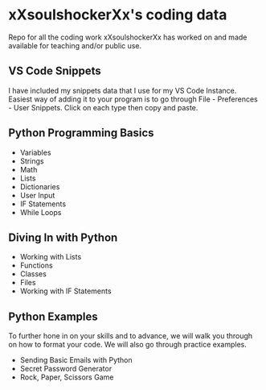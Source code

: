 # xXsoulshockerXx's coding data

Repo for all the coding work xXsoulshockerXx has worked on and made available for teaching and/or public use.

## VS Code Snippets

I have included my snippets data that I use for my VS Code Instance. Easiest way of adding it to your program is to go through File - Preferences - User Snippets. Click on each type then copy and paste.

## Python Programming Basics

- Variables
- Strings
- Math
- Lists
- Dictionaries
- User Input
- IF Statements
- While Loops

## Diving In with Python

- Working with Lists
- Functions
- Classes
- Files
- Working with IF Statements

## Python Examples

To further hone in on your skills and to advance, we will walk you through on how to format your code. We will also go through practice examples.

- Sending Basic Emails with Python
- Secret Password Generator
- Rock, Paper, Scissors Game

